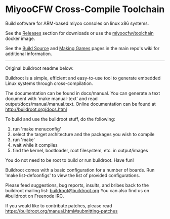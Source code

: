 # MiyooCFW Cross-Compile Toolchain

Build software for ARM-based miyoo consoles on linux x86 systems.

See the [Releases](https://github.com/MiyooCFW/toolchain/releases) section for downloads or use the [miyoocfw/toolchain](https://hub.docker.com/r/miyoocfw/toolchain) docker image.

See the [Build Source](https://github.com/TriForceX/MiyooCFW/wiki/Build-Source) and [Making Games](https://github.com/TriForceX/MiyooCFW/wiki/Making-Games) pages in the main repo's wiki for additional information.

---

Original buildroot readme below:

Buildroot is a simple, efficient and easy-to-use tool to generate embedded
Linux systems through cross-compilation.

The documentation can be found in docs/manual. You can generate a text
document with 'make manual-text' and read output/docs/manual/manual.text.
Online documentation can be found at http://buildroot.org/docs.html

To build and use the buildroot stuff, do the following:

1) run 'make menuconfig'
2) select the target architecture and the packages you wish to compile
3) run 'make'
4) wait while it compiles
5) find the kernel, bootloader, root filesystem, etc. in output/images

You do not need to be root to build or run buildroot.  Have fun!

Buildroot comes with a basic configuration for a number of boards. Run
'make list-defconfigs' to view the list of provided configurations.

Please feed suggestions, bug reports, insults, and bribes back to the
buildroot mailing list: buildroot@buildroot.org
You can also find us on #buildroot on Freenode IRC.

If you would like to contribute patches, please read
https://buildroot.org/manual.html#submitting-patches
